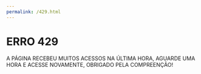 ```yaml
---
permalink: /429.html
---
```


# ERRO 429

A PÁGINA RECEBEU MUITOS ACESSOS NA ÚLTIMA HORA, AGUARDE UMA HORA E ACESSE NOVAMENTE, OBRIGADO PELA COMPREENÇÃO!
